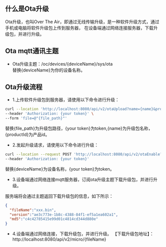 ## 什么是Ota升级
Ota升级，也叫Over The Air，即通过无线传输升级，是一种软件升级方式，通过手机或电脑将软件升级包上传到服务器，
在设备端通过网络连接服务器，下载升级包，并进行升级。

## Ota mqtt通讯主题
* Ota升级主题：/oc/devices/{deviceName}/sys/ota  
替换{deviceName}为你的设备名称。

## Ota升级流程
* 1.上传软件升级包到服务器，请使用以下命令进行升级：

```bash
curl --location 'http://localhost:8080/api/v2/otaUpload?name={name}&productId={productId}' \
--header 'Authorization: {your token}' \
--form 'file=@"{file_path}"'
```
替换{file_path}为升级包路径，{your token}为token,{name}为升级包名称，{productId}为产品id。

* 2.发起升级请求，请使用以下命令进行升级：

```bash
curl --location --request POST 'http://localhost:8080/api/v2/otaEnable?name=serialTest&deviceName={deviceName}' \
--header 'Authorization: {your token}'
```
替换{deviceName}为设备名称，{your token}为token。

* 3.设备端通过网络连接mqtt服务器，订阅ota升级主题下载升级包，并进行升级。

服务端将会通过主题返回下载升级包的信息，如下所示：
```json
{ 
  "fileName":"xxx.bin",
  "version":"ae3c773e-1b8c-4388-84f1-ef5a1ea602a1",
  "md5":"c4c42785415e99d01c4814cd344d880e"
}
```

* 4.设备端通过网络连接，下载升级包，并进行升级。
  【下载升级包地址】：http://localhost:8080/api/v2/micro/{fileName}
